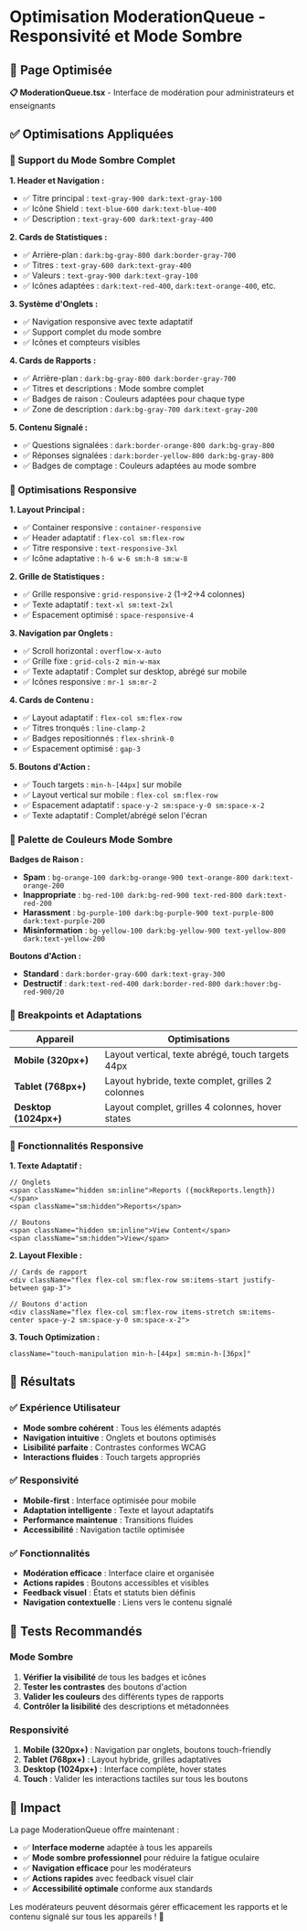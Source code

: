 # Optimisation ModerationQueue - Responsivité et Mode Sombre

## 🎯 Page Optimisée

**📋 ModerationQueue.tsx** - Interface de modération pour administrateurs et enseignants

## ✅ Optimisations Appliquées

### 🎨 Support du Mode Sombre Complet

**1. Header et Navigation :**
- ✅ Titre principal : `text-gray-900 dark:text-gray-100`
- ✅ Icône Shield : `text-blue-600 dark:text-blue-400`
- ✅ Description : `text-gray-600 dark:text-gray-400`

**2. Cards de Statistiques :**
- ✅ Arrière-plan : `dark:bg-gray-800 dark:border-gray-700`
- ✅ Titres : `text-gray-600 dark:text-gray-400`
- ✅ Valeurs : `text-gray-900 dark:text-gray-100`
- ✅ Icônes adaptées : `dark:text-red-400`, `dark:text-orange-400`, etc.

**3. Système d'Onglets :**
- ✅ Navigation responsive avec texte adaptatif
- ✅ Support complet du mode sombre
- ✅ Icônes et compteurs visibles

**4. Cards de Rapports :**
- ✅ Arrière-plan : `dark:bg-gray-800 dark:border-gray-700`
- ✅ Titres et descriptions : Mode sombre complet
- ✅ Badges de raison : Couleurs adaptées pour chaque type
- ✅ Zone de description : `dark:bg-gray-700 dark:text-gray-200`

**5. Contenu Signalé :**
- ✅ Questions signalées : `dark:border-orange-800 dark:bg-gray-800`
- ✅ Réponses signalées : `dark:border-yellow-800 dark:bg-gray-800`
- ✅ Badges de comptage : Couleurs adaptées au mode sombre

### 📱 Optimisations Responsive

**1. Layout Principal :**
- ✅ Container responsive : `container-responsive`
- ✅ Header adaptatif : `flex-col sm:flex-row`
- ✅ Titre responsive : `text-responsive-3xl`
- ✅ Icône adaptative : `h-6 w-6 sm:h-8 sm:w-8`

**2. Grille de Statistiques :**
- ✅ Grille responsive : `grid-responsive-2` (1→2→4 colonnes)
- ✅ Texte adaptatif : `text-xl sm:text-2xl`
- ✅ Espacement optimisé : `space-responsive-4`

**3. Navigation par Onglets :**
- ✅ Scroll horizontal : `overflow-x-auto`
- ✅ Grille fixe : `grid-cols-2 min-w-max`
- ✅ Texte adaptatif : Complet sur desktop, abrégé sur mobile
- ✅ Icônes responsive : `mr-1 sm:mr-2`

**4. Cards de Contenu :**
- ✅ Layout adaptatif : `flex-col sm:flex-row`
- ✅ Titres tronqués : `line-clamp-2`
- ✅ Badges repositionnés : `flex-shrink-0`
- ✅ Espacement optimisé : `gap-3`

**5. Boutons d'Action :**
- ✅ Touch targets : `min-h-[44px]` sur mobile
- ✅ Layout vertical sur mobile : `flex-col sm:flex-row`
- ✅ Espacement adaptatif : `space-y-2 sm:space-y-0 sm:space-x-2`
- ✅ Texte adaptatif : Complet/abrégé selon l'écran

### 🎨 Palette de Couleurs Mode Sombre

**Badges de Raison :**
- **Spam** : `bg-orange-100 dark:bg-orange-900 text-orange-800 dark:text-orange-200`
- **Inappropriate** : `bg-red-100 dark:bg-red-900 text-red-800 dark:text-red-200`
- **Harassment** : `bg-purple-100 dark:bg-purple-900 text-purple-800 dark:text-purple-200`
- **Misinformation** : `bg-yellow-100 dark:bg-yellow-900 text-yellow-800 dark:text-yellow-200`

**Boutons d'Action :**
- **Standard** : `dark:border-gray-600 dark:text-gray-300`
- **Destructif** : `dark:text-red-400 dark:border-red-800 dark:hover:bg-red-900/20`

### 📱 Breakpoints et Adaptations

| Appareil | Optimisations |
|----------|---------------|
| **Mobile (320px+)** | Layout vertical, texte abrégé, touch targets 44px |
| **Tablet (768px+)** | Layout hybride, texte complet, grilles 2 colonnes |
| **Desktop (1024px+)** | Layout complet, grilles 4 colonnes, hover states |

### 🔧 Fonctionnalités Responsive

**1. Texte Adaptatif :**
```tsx
// Onglets
<span className="hidden sm:inline">Reports ({mockReports.length})</span>
<span className="sm:hidden">Reports</span>

// Boutons
<span className="hidden sm:inline">View Content</span>
<span className="sm:hidden">View</span>
```

**2. Layout Flexible :**
```tsx
// Cards de rapport
<div className="flex flex-col sm:flex-row sm:items-start justify-between gap-3">

// Boutons d'action
<div className="flex flex-col sm:flex-row items-stretch sm:items-center space-y-2 sm:space-y-0 sm:space-x-2">
```

**3. Touch Optimization :**
```tsx
className="touch-manipulation min-h-[44px] sm:min-h-[36px]"
```

## 🎯 Résultats

### ✅ Expérience Utilisateur
- **Mode sombre cohérent** : Tous les éléments adaptés
- **Navigation intuitive** : Onglets et boutons optimisés
- **Lisibilité parfaite** : Contrastes conformes WCAG
- **Interactions fluides** : Touch targets appropriés

### ✅ Responsivité
- **Mobile-first** : Interface optimisée pour mobile
- **Adaptation intelligente** : Texte et layout adaptatifs
- **Performance maintenue** : Transitions fluides
- **Accessibilité** : Navigation tactile optimisée

### ✅ Fonctionnalités
- **Modération efficace** : Interface claire et organisée
- **Actions rapides** : Boutons accessibles et visibles
- **Feedback visuel** : États et statuts bien définis
- **Navigation contextuelle** : Liens vers le contenu signalé

## 🧪 Tests Recommandés

### Mode Sombre
1. **Vérifier la visibilité** de tous les badges et icônes
2. **Tester les contrastes** des boutons d'action
3. **Valider les couleurs** des différents types de rapports
4. **Contrôler la lisibilité** des descriptions et métadonnées

### Responsivité
1. **Mobile (320px+)** : Navigation par onglets, boutons touch-friendly
2. **Tablet (768px+)** : Layout hybride, grilles adaptatives
3. **Desktop (1024px+)** : Interface complète, hover states
4. **Touch** : Valider les interactions tactiles sur tous les boutons

## 🚀 Impact

La page ModerationQueue offre maintenant :
- ✅ **Interface moderne** adaptée à tous les appareils
- ✅ **Mode sombre professionnel** pour réduire la fatigue oculaire
- ✅ **Navigation efficace** pour les modérateurs
- ✅ **Actions rapides** avec feedback visuel clair
- ✅ **Accessibilité optimale** conforme aux standards

Les modérateurs peuvent désormais gérer efficacement les rapports et le contenu signalé sur tous les appareils ! 🎉

